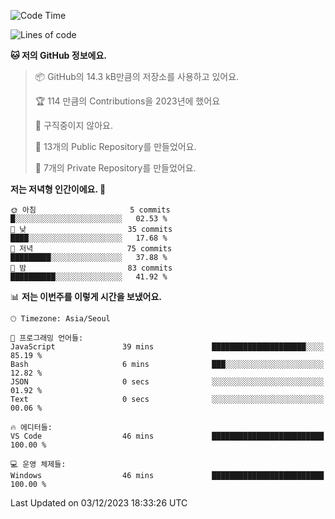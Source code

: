   <!--START_SECTION:waka-->
![Code Time](http://img.shields.io/badge/Code%20Time-283%20hrs%2051%20mins-blue)

![Lines of code](https://img.shields.io/badge/%EC%A0%80%EB%8A%94%20%EC%97%AC%ED%83%9C%EA%B9%8C%EC%A7%80%20-176.7%20thousand%20%EC%A4%84%EC%9D%98%20%EC%BD%94%EB%93%9C%EB%A5%BC%20%EC%9E%91%EC%84%B1%ED%96%88%EC%96%B4%EC%9A%94.-blue)

**🐱 저의 GitHub 정보에요.** 

> 📦 GitHub의 14.3 kB만큼의 저장소를 사용하고 있어요. 
 > 
> 🏆 114 만큼의 Contributions을 2023년에 했어요
 > 
> 🚫 구직중이지 않아요.
 > 
> 📜 13개의 Public Repository를 만들었어요. 
 > 
> 🔑 7개의 Private Repository를 만들었어요. 
 > 
**저는 저녁형 인간이에요. 🦉** 

```text
🌞 아침                     5 commits           █░░░░░░░░░░░░░░░░░░░░░░░░   02.53 % 
🌆 낮　                     35 commits          ████░░░░░░░░░░░░░░░░░░░░░   17.68 % 
🌃 저녁                     75 commits          █████████░░░░░░░░░░░░░░░░   37.88 % 
🌙 밤　                     83 commits          ██████████░░░░░░░░░░░░░░░   41.92 % 
```


📊 **저는 이번주를 이렇게 시간을 보냈어요.** 

```text
🕑︎ Timezone: Asia/Seoul

💬 프로그래밍 언어들: 
JavaScript               39 mins             █████████████████████░░░░   85.19 % 
Bash                     6 mins              ███░░░░░░░░░░░░░░░░░░░░░░   12.82 % 
JSON                     0 secs              ░░░░░░░░░░░░░░░░░░░░░░░░░   01.92 % 
Text                     0 secs              ░░░░░░░░░░░░░░░░░░░░░░░░░   00.06 % 

🔥 에디터들: 
VS Code                  46 mins             █████████████████████████   100.00 % 

💻 운영 체제들: 
Windows                  46 mins             █████████████████████████   100.00 % 
```


 Last Updated on 03/12/2023 18:33:26 UTC
<!--END_SECTION:waka-->
